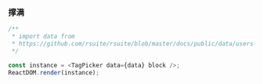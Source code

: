 ### 撑满

<!--start-code-->

```js
/**
 * import data from
 * https://github.com/rsuite/rsuite/blob/master/docs/public/data/users-role.json
 */

const instance = <TagPicker data={data} block />;
ReactDOM.render(instance);
```

<!--end-code-->
